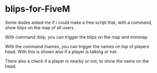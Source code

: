 # blips-for-FiveM
Some dudes asked me if i could make a free script that, with a command, show blips on the map of all users.

With command /blip, you can trigger the blips on the map and minimap.

With the command /names, you can trigger the names on top of players head. With this is shown also if a player is talking or not.

There also a check if a player is nearby or not, to show the name on the head.
